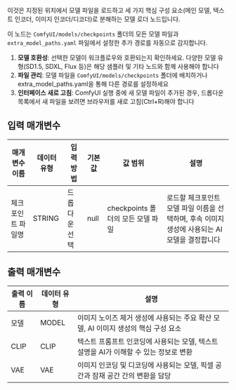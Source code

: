 이것은 지정된 위치에서 모델 파일을 로드하고 세 가지 핵심 구성 요소(메인 모델, 텍스트 인코더, 이미지 인코더/디코더)로 분해하는 모델 로더 노드입니다.

이 노드는 `ComfyUI/models/checkpoints` 폴더의 모든 모델 파일과 `extra_model_paths.yaml` 파일에서 설정한 추가 경로를 자동으로 감지합니다.

1. **모델 호환성**: 선택한 모델이 워크플로우와 호환되는지 확인하세요. 다양한 모델 유형(SD1.5, SDXL, Flux 등)은 해당 샘플러 및 기타 노드와 함께 사용해야 합니다
2. **파일 관리**: 모델 파일을 `ComfyUI/models/checkpoints` 폴더에 배치하거나 extra_model_paths.yaml을 통해 다른 경로를 설정하세요
3. **인터페이스 새로 고침**: ComfyUI 실행 중에 새 모델 파일이 추가된 경우, 드롭다운 목록에서 새 파일을 보려면 브라우저를 새로 고침(Ctrl+R)해야 합니다

## 입력 매개변수

| 매개변수 이름 | 데이터 유형 | 입력 방법 | 기본값 | 값 범위 | 설명 |
|--------------|-------------|-----------|--------|---------|------|
| 체크포인트 파일명 | STRING | 드롭다운 선택 | null | checkpoints 폴더의 모든 모델 파일 | 로드할 체크포인트 모델 파일 이름을 선택하며, 후속 이미지 생성에 사용되는 AI 모델을 결정합니다 |

## 출력 매개변수

| 출력 이름 | 데이터 유형 | 설명 |
|----------|-------------|------|
| 모델 | MODEL | 이미지 노이즈 제거 생성에 사용되는 주요 확산 모델, AI 이미지 생성의 핵심 구성 요소 |
| CLIP | CLIP | 텍스트 프롬프트 인코딩에 사용되는 모델, 텍스트 설명을 AI가 이해할 수 있는 정보로 변환 |
| VAE | VAE | 이미지 인코딩 및 디코딩에 사용되는 모델, 픽셀 공간과 잠재 공간 간의 변환을 담당 |
